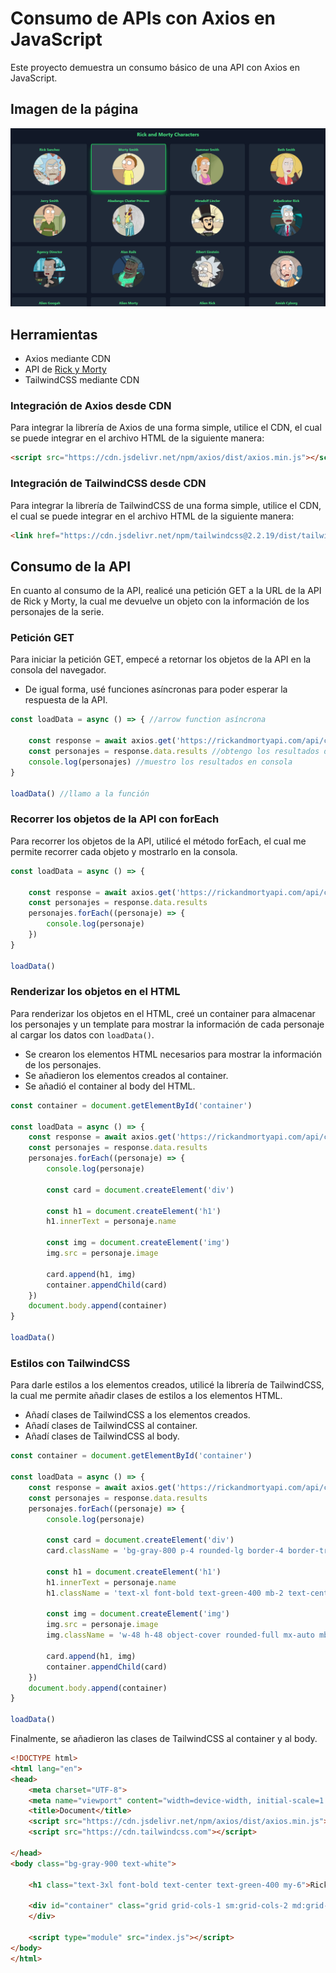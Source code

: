 # Consumo de APIs con Axios en JavaScript
Este proyecto demuestra un consumo básico de una API con Axios en JavaScript.
## Imagen de la página
![Imagen de la página](/static/Image.png)
## Herramientas
- Axios mediante CDN
- API de [Rick y Morty](https://rickandmortyapi.com)
- TailwindCSS mediante CDN

### Integración de Axios desde CDN
Para integrar la librería de Axios de una forma simple, utilice el CDN, el cual se puede integrar en el archivo HTML de la siguiente manera:
```html
<script src="https://cdn.jsdelivr.net/npm/axios/dist/axios.min.js"></script>
```
### Integración de TailwindCSS desde CDN
Para integrar la librería de TailwindCSS de una forma simple, utilice el CDN, el cual se puede integrar en el archivo HTML de la siguiente manera:
```html
<link href="https://cdn.jsdelivr.net/npm/tailwindcss@2.2.19/dist/tailwind.min.css" rel="stylesheet">
```
## Consumo de la API
En cuanto al consumo de la API, realicé una petición GET a la URL de la API de Rick y Morty, la cual me devuelve un objeto con la información de los personajes de la serie.
### Petición GET
Para iniciar la petición GET, empecé a retornar los objetos de la API en la consola del navegador.
- De igual forma, usé funciones asíncronas para poder esperar la respuesta de la API.

```javascript
const loadData = async () => { //arrow function asíncrona
    
    const response = await axios.get('https://rickandmortyapi.com/api/character/') //petición GET a la API
    const personajes = response.data.results //obtengo los resultados de la petición
    console.log(personajes) //muestro los resultados en consola
}

loadData() //llamo a la función
```
### Recorrer los objetos de la API con forEach
Para recorrer los objetos de la API, utilicé el método forEach, el cual me permite recorrer cada objeto y mostrarlo en la consola.
```javascript
const loadData = async () => {
    
    const response = await axios.get('https://rickandmortyapi.com/api/character/')
    const personajes = response.data.results
    personajes.forEach((personaje) => {
        console.log(personaje)
    })
}

loadData()
```
### Renderizar los objetos en el HTML
Para renderizar los objetos en el HTML, creé un container para almacenar los personajes y un template para mostrar la información de cada personaje al cargar los datos con `loadData()`.
- Se crearon los elementos HTML necesarios para mostrar la información de los personajes.
- Se añadieron los elementos creados al container.
- Se añadió el container al body del HTML.

```js
const container = document.getElementById('container')

const loadData = async () => {
    const response = await axios.get('https://rickandmortyapi.com/api/character/')
    const personajes = response.data.results
    personajes.forEach((personaje) => {
        console.log(personaje)

        const card = document.createElement('div')

        const h1 = document.createElement('h1')
        h1.innerText = personaje.name

        const img = document.createElement('img')
        img.src = personaje.image

        card.append(h1, img)
        container.appendChild(card)
    })
    document.body.append(container)
} 

loadData()
```
### Estilos con TailwindCSS
Para darle estilos a los elementos creados, utilicé la librería de TailwindCSS, la cual me permite añadir clases de estilos a los elementos HTML.
- Añadí clases de TailwindCSS a los elementos creados.
- Añadí clases de TailwindCSS al container.
- Añadí clases de TailwindCSS al body.

```js
const container = document.getElementById('container')

const loadData = async () => {
    const response = await axios.get('https://rickandmortyapi.com/api/character/')
    const personajes = response.data.results
    personajes.forEach((personaje) => {
        console.log(personaje)

        const card = document.createElement('div')
        card.className = 'bg-gray-800 p-4 rounded-lg border-4 border-transparent hover:border-green-500 hover:shadow-xl hover:shadow-green-600 hover:bg-gray-700'

        const h1 = document.createElement('h1')
        h1.innerText = personaje.name
        h1.className = 'text-xl font-bold text-green-400 mb-2 text-center'

        const img = document.createElement('img')
        img.src = personaje.image
        img.className = 'w-48 h-48 object-cover rounded-full mx-auto mb-4'

        card.append(h1, img)
        container.appendChild(card)
    })
    document.body.append(container)
} 

loadData()
```
Finalmente, se añadieron las clases de TailwindCSS al container y al body.
```html
<!DOCTYPE html>
<html lang="en">
<head>
    <meta charset="UTF-8">
    <meta name="viewport" content="width=device-width, initial-scale=1.0">
    <title>Document</title>
    <script src="https://cdn.jsdelivr.net/npm/axios/dist/axios.min.js"></script>
    <script src="https://cdn.tailwindcss.com"></script>

</head>
<body class="bg-gray-900 text-white">

    <h1 class="text-3xl font-bold text-center text-green-400 my-6">Rick and Morty Characters</h1>

    <div id="container" class="grid grid-cols-1 sm:grid-cols-2 md:grid-cols-3 lg:grid-cols-4 gap-6 p-4">
    </div>
    
    <script type="module" src="index.js"></script>
</body>
</html>
```

